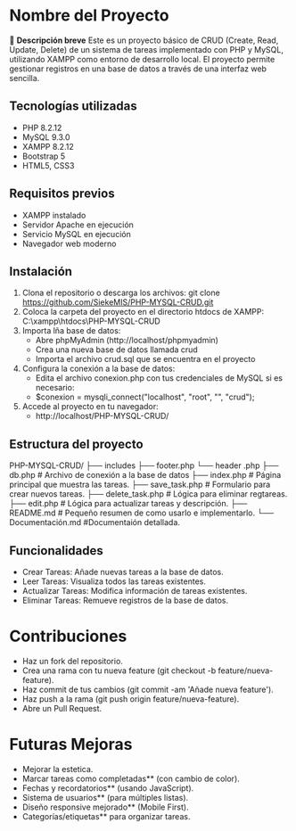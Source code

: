 # Nombre del Proyecto

🔹 **Descripción breve** 
Este es un proyecto básico de CRUD (Create, Read, Update, Delete) de un sistema de tareas implementado con PHP y MySQL, utilizando XAMPP como entorno de desarrollo local. El proyecto permite gestionar registros en una base de datos a través de una interfaz web sencilla.

## Tecnologías utilizadas
- PHP 8.2.12
- MySQL 9.3.0
- XAMPP 8.2.12
- Bootstrap 5
- HTML5, CSS3

## Requisitos previos
- XAMPP instalado
- Servidor Apache en ejecución
- Servicio MySQL en ejecución
- Navegador web moderno

## Instalación
1. Clona el repositorio o descarga los archivos: git clone https://github.com/SiekeMIS/PHP-MYSQL-CRUD.git
2. Coloca la carpeta del proyecto en el directorio htdocs de XAMPP: C:\xampp\htdocs\PHP-MYSQL-CRUD
3. Importa lña base de datos:
    - Abre phpMyAdmin (http://localhost/phpmyadmin)
    - Crea una nueva base de datos llamada crud
    - Importa el archivo crud.sql que se encuentra en el proyecto
4. Configura la conexión a la base de datos:
    - Edita el archivo conexion.php con tus credenciales de MySQL si es necesario:
    - $conexion = mysqli_connect("localhost", "root", "", "crud");
5. Accede al proyecto en tu navegador:
    - http://localhost/PHP-MYSQL-CRUD/

## Estructura del proyecto
PHP-MYSQL-CRUD/
├── includes 
    ├── footer.php
    └── header .php
├── db.php        # Archivo de conexión a la base de datos
├── index.php          # Página principal que muestra las tareas.
├── save_task.php          # Formulario para crear nuevos tareas.
├── delete_task.php       # Lógica para eliminar regtareas.
├── edit.php     # Lógica para actualizar tareas y descripción.
├── README.md          # Pequeño resumen de como usarlo e implementarlo.
└── Documentación.md    #Documentaión detallada.

## Funcionalidades
- Crear Tareas: Añade nuevas tareas a la base de datos.
- Leer Tareas: Visualiza todos las tareas existentes.
- Actualizar Tareas: Modifica información de tareas existentes.
- Eliminar Tareas: Remueve registros de la base de datos.

# Contribuciones
- Haz un fork del repositorio.
- Crea una rama con tu nueva feature (git checkout -b feature/nueva-feature).
- Haz commit de tus cambios (git commit -am 'Añade nueva feature').
- Haz push a la rama (git push origin feature/nueva-feature).
- Abre un Pull Request.

# Futuras Mejoras
- Mejorar la estetica.
- Marcar tareas como completadas** (con cambio de color).  
- Fechas y recordatorios** (usando JavaScript).  
- Sistema de usuarios** (para múltiples listas).  
- Diseño responsive mejorado** (Mobile First).  
- Categorías/etiquetas** para organizar tareas.
